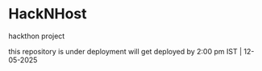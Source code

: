 # HackNHost
hackthon project


this repository is under deployment will get deployed by 2:00 pm IST | 12-05-2025
